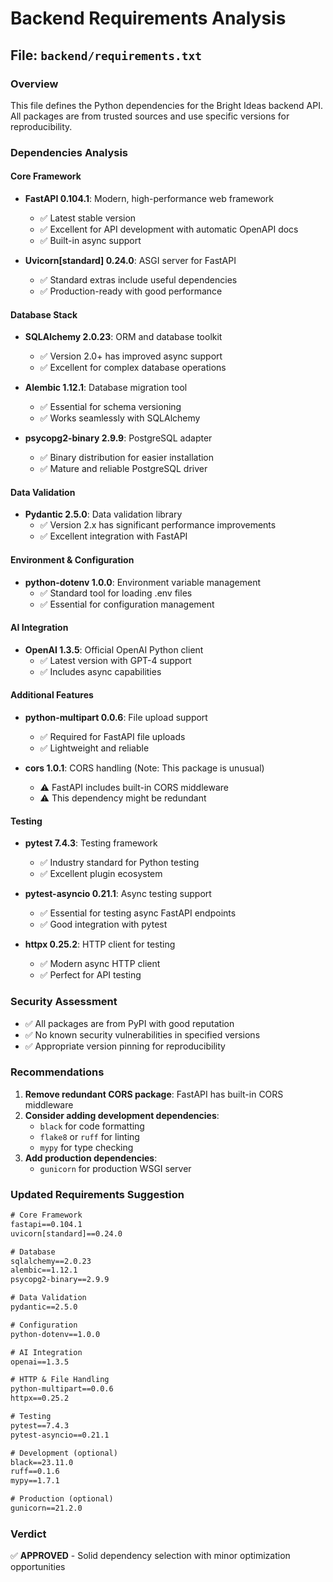 # Backend Requirements Analysis

## File: `backend/requirements.txt`

### Overview
This file defines the Python dependencies for the Bright Ideas backend API. All packages are from trusted sources and use specific versions for reproducibility.

### Dependencies Analysis

#### Core Framework
- **FastAPI 0.104.1**: Modern, high-performance web framework
  - ✅ Latest stable version
  - ✅ Excellent for API development with automatic OpenAPI docs
  - ✅ Built-in async support

- **Uvicorn[standard] 0.24.0**: ASGI server for FastAPI
  - ✅ Standard extras include useful dependencies
  - ✅ Production-ready with good performance

#### Database Stack
- **SQLAlchemy 2.0.23**: ORM and database toolkit
  - ✅ Version 2.0+ has improved async support
  - ✅ Excellent for complex database operations

- **Alembic 1.12.1**: Database migration tool
  - ✅ Essential for schema versioning
  - ✅ Works seamlessly with SQLAlchemy

- **psycopg2-binary 2.9.9**: PostgreSQL adapter
  - ✅ Binary distribution for easier installation
  - ✅ Mature and reliable PostgreSQL driver

#### Data Validation
- **Pydantic 2.5.0**: Data validation library
  - ✅ Version 2.x has significant performance improvements
  - ✅ Excellent integration with FastAPI

#### Environment & Configuration
- **python-dotenv 1.0.0**: Environment variable management
  - ✅ Standard tool for loading .env files
  - ✅ Essential for configuration management

#### AI Integration
- **OpenAI 1.3.5**: Official OpenAI Python client
  - ✅ Latest version with GPT-4 support
  - ✅ Includes async capabilities

#### Additional Features
- **python-multipart 0.0.6**: File upload support
  - ✅ Required for FastAPI file uploads
  - ✅ Lightweight and reliable

- **cors 1.0.1**: CORS handling (Note: This package is unusual)
  - ⚠️ FastAPI includes built-in CORS middleware
  - ⚠️ This dependency might be redundant

#### Testing
- **pytest 7.4.3**: Testing framework
  - ✅ Industry standard for Python testing
  - ✅ Excellent plugin ecosystem

- **pytest-asyncio 0.21.1**: Async testing support
  - ✅ Essential for testing async FastAPI endpoints
  - ✅ Good integration with pytest

- **httpx 0.25.2**: HTTP client for testing
  - ✅ Modern async HTTP client
  - ✅ Perfect for API testing

### Security Assessment
- ✅ All packages are from PyPI with good reputation
- ✅ No known security vulnerabilities in specified versions
- ✅ Appropriate version pinning for reproducibility

### Recommendations
1. **Remove redundant CORS package**: FastAPI has built-in CORS middleware
2. **Consider adding development dependencies**: 
   - `black` for code formatting
   - `flake8` or `ruff` for linting
   - `mypy` for type checking
3. **Add production dependencies**:
   - `gunicorn` for production WSGI server

### Updated Requirements Suggestion
```txt
# Core Framework
fastapi==0.104.1
uvicorn[standard]==0.24.0

# Database
sqlalchemy==2.0.23
alembic==1.12.1
psycopg2-binary==2.9.9

# Data Validation
pydantic==2.5.0

# Configuration
python-dotenv==1.0.0

# AI Integration
openai==1.3.5

# HTTP & File Handling
python-multipart==0.0.6
httpx==0.25.2

# Testing
pytest==7.4.3
pytest-asyncio==0.21.1

# Development (optional)
black==23.11.0
ruff==0.1.6
mypy==1.7.1

# Production (optional)
gunicorn==21.2.0
```

### Verdict
✅ **APPROVED** - Solid dependency selection with minor optimization opportunities